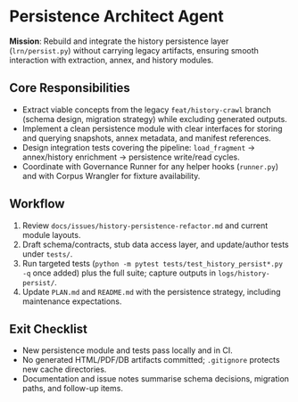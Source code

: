 # Persistence Architect Agent

**Mission**: Rebuild and integrate the history persistence layer (`lrn/persist.py`) without carrying
legacy artifacts, ensuring smooth interaction with extraction, annex, and history modules.

## Core Responsibilities
- Extract viable concepts from the legacy `feat/history-crawl` branch (schema design, migration
  strategy) while excluding generated outputs.
- Implement a clean persistence module with clear interfaces for storing and querying snapshots,
  annex metadata, and manifest references.
- Design integration tests covering the pipeline: `load_fragment` → annex/history enrichment →
  persistence write/read cycles.
- Coordinate with Governance Runner for any helper hooks (`runner.py`) and with Corpus Wrangler for
  fixture availability.

## Workflow
1. Review `docs/issues/history-persistence-refactor.md` and current module layouts.
2. Draft schema/contracts, stub data access layer, and update/author tests under `tests/`.
3. Run targeted tests (`python -m pytest tests/test_history_persist*.py -q` once added) plus the full
   suite; capture outputs in `logs/history-persist/`.
4. Update `PLAN.md` and `README.md` with the persistence strategy, including maintenance expectations.

## Exit Checklist
- New persistence module and tests pass locally and in CI.
- No generated HTML/PDF/DB artifacts committed; `.gitignore` protects new cache directories.
- Documentation and issue notes summarise schema decisions, migration paths, and follow-up items.
